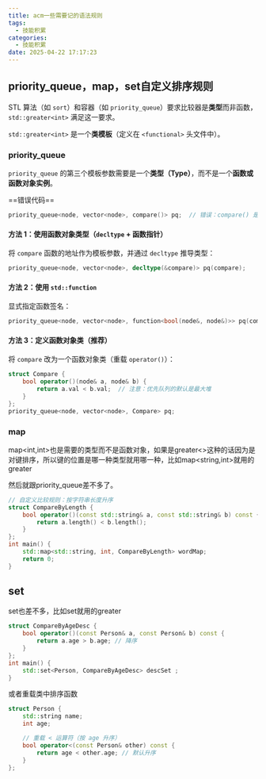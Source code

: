 ```yaml
---
title: acm一些需要记的语法规则
tags:
  - 技能积累
categories:
  - 技能积累
date: 2025-04-22 17:17:23
---
```


 ## priority_queue，map，set自定义排序规则

STL 算法（如 `sort`）和容器（如 `priority_queue`）要求比较器是**类型**而非函数，`std::greater<int>` 满足这一要求。

`std::greater<int>` 是一个**类模板**（定义在 `<functional>` 头文件中）。

### priority_queue

`priority_queue` 的第三个模板参数需要是一个**类型（Type）**，而不是一个**函数或函数对象实例**。

==错误代码==

```cpp
priority_queue<node, vector<node>, compare()> pq;  // 错误：compare() 是函数调用
```

#### **方法 1：使用函数对象类型（`decltype` + 函数指针）**

将 `compare` 函数的地址作为模板参数，并通过 `decltype` 推导类型：

```cpp
priority_queue<node, vector<node>, decltype(&compare)> pq(compare);
```

#### **方法 2：使用 `std::function`**

显式指定函数签名：

```cpp
priority_queue<node, vector<node>, function<bool(node&, node&)>> pq(compare);
```

#### **方法 3：定义函数对象类（推荐）**

将 `compare` 改为一个函数对象类（重载 `operator()`）：

```cpp
struct Compare {
    bool operator()(node& a, node& b) {
        return a.val < b.val;  // 注意：优先队列的默认是最大堆
    }
};
priority_queue<node, vector<node>, Compare> pq;
```

### map

  map<int,int>也是需要的类型而不是函数对象，如果是greater<>这种的话因为是对键排序，所以键的位置是哪一种类型就用哪一种，比如map<string,int>就用的greater<string>

  然后就跟priority_queue差不多了。

```cpp
// 自定义比较规则：按字符串长度升序
struct CompareByLength {
    bool operator()(const std::string& a, const std::string& b) const {
        return a.length() < b.length();
    }
};
int main() {
    std::map<std::string, int, CompareByLength> wordMap;
    return 0;
}
```

## set

set也差不多，比如set<int>就用的greater<int>

```cpp
struct CompareByAgeDesc {
    bool operator()(const Person& a, const Person& b) const {
        return a.age > b.age; // 降序
    }
};
int main() {
    std::set<Person, CompareByAgeDesc> descSet ;
}
```

或者重载类中排序函数

```cpp
struct Person {
    std::string name;
    int age;

    // 重载 < 运算符（按 age 升序）
    bool operator<(const Person& other) const {
        return age < other.age; // 默认升序
    }
};
```


